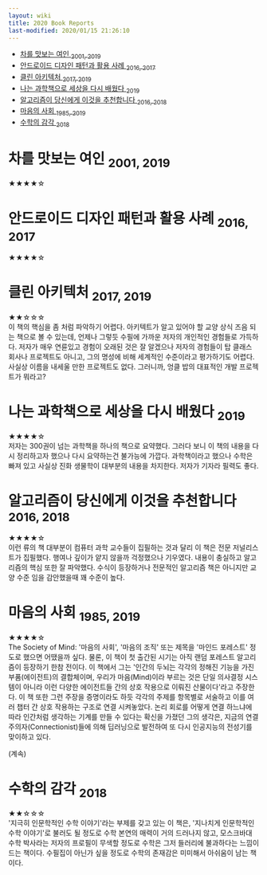 ```yaml
---
layout: wiki 
title: 2020 Book Reports
last-modified: 2020/01/15 21:26:10
---
```


<!-- TOC -->

- [차를 맛보는 여인 <sub>2001, 2019</sub>](#차를-맛보는-여인-2001-2019)
- [안드로이드 디자인 패턴과 활용 사례 <sub>2016, 2017</sub>](#안드로이드-디자인-패턴과-활용-사례-2016-2017)
- [클린 아키텍처 <sub>2017, 2019</sub>](#클린-아키텍처-2017-2019)
- [나는 과학책으로 세상을 다시 배웠다 <sub>2019</sub>](#나는-과학책으로-세상을-다시-배웠다-2019)
- [알고리즘이 당신에게 이것을 추천합니다 <sub>2016, 2018</sub>](#알고리즘이-당신에게-이것을-추천합니다-2016-2018)
- [마음의 사회 <sub>1985, 2019</sub>](#마음의-사회-1985-2019)
- [수학의 감각 <sub>2018</sub>](#수학의-감각-2018)

<!-- /TOC -->

# 차를 맛보는 여인 <sub>2001, 2019</sub>
★★★★☆  

# 안드로이드 디자인 패턴과 활용 사례 <sub>2016, 2017</sub>
★★★★☆  

# 클린 아키텍처 <sub>2017, 2019</sub>
★★☆☆☆  
이 책의 핵심을 좀 처럼 파악하기 어렵다. 아키텍트가 알고 있어야 할 교양 상식 즈음 되는 책으로 볼 수 있는데, 언제나 그렇듯 수필에 가까운 저자의 개인적인 경험들로 가득하다. 저자가 매우 연륜있고 경험이 오래된 것은 잘 알겠으나 저자의 경험들이 탑 클래스 회사나 프로젝트도 아니고, 그의 명성에 비해 세계적인 수준이라고 평가하기도 어렵다. 사실상 이름을 내세울 만한 프로젝트도 없다. 그러니까, 엉클 밥의 대표적인 개발 프로젝트가 뭐라고?

# 나는 과학책으로 세상을 다시 배웠다 <sub>2019</sub>
★★★★☆  
저자는 300권이 넘는 과학책을 하나의 책으로 요약했다. 그러다 보니 이 책의 내용을 다시 정리하고자 했으나 다시 요약하는건 불가능에 가깝다. 과학책이라고 했으나 수학은 빠져 있고 사실상 진화 생물학이 대부분의 내용을 차지한다. 저자가 기자라 필력도 좋다.

# 알고리즘이 당신에게 이것을 추천합니다 <sub>2016, 2018</sub>
★★★★☆  
이런 류의 책 대부분이 컴퓨터 과학 교수들이 집필하는 것과 달리 이 책은 전문 저널리스트가 집필했다. 행여나 깊이가 얕지 않을까 걱정했으나 기우였다. 내용이 충실하고 알고리즘의 핵심 또한 잘 파악했다. 수식이 등장하거나 전문적인 알고리즘 책은 아니지만 교양 수준 임을 감안했을때 꽤 수준이 높다.

# 마음의 사회 <sub>1985, 2019</sub>
★★★★☆  
The Society of Mind: '마음의 사회', '마음의 조직' 또는 제목을 '마인드 포레스트' 정도로 했으면 어땠을까 싶다. 물론, 이 책이 첫 출간된 시기는 아직 랜덤 포레스트 알고리즘이 등장하기 한참 전이다. 이 책에서 그는 '인간의 두뇌는 각각의 정해진 기능을 가진 부품(에이전트)의 결합체이며, 우리가 마음(Mind)이라 부르는 것은 단일 의사결정 시스템이 아니라 이런 다양한 에이전트들 간의 상호 작용으로 이뤄진 산물이다'라고 주장한다. 이 책 또한 그런 주장을 증명이라도 하듯 각각의 주제를 항목별로 서술하고 이를 여러 챕터 간 상호 작용하는 구조로 연결 시켜놓았다. 논리 회로를 어떻게 연결 하느냐에 따라 인간처럼 생각하는 기계를 만들 수 있다는 확신을 가졌던 그의 생각은, 지금의 연결주의자(Connectionist)들에 의해 딥러닝으로 발전하여 또 다시 인공지능의 전성기를 맞이하고 있다.

(계속)

# 수학의 감각 <sub>2018</sub>
★★☆☆☆  
'지극히 인문학적인 수학 이야기'라는 부제를 갖고 있는 이 책은, '지나치게 인문학적인 수학 이야기'로 불러도 될 정도로 수학 본연의 매력이 거의 드러나지 않고, 모스크바대 수학 박사라는 저자의 프로필이 무색할 정도로 수학은 그저 들러리에 불과하다는 느낌이 드는 책이다. 수필집이 아닌가 싶을 정도로 수학의 존재감은 미미해서 아쉬움이 남는 책이다.